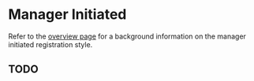 # Manager Initiated

Refer to the [overview page](./cluster-overview.md#agent-initiated-registration) for a background information on the manager initiated registration style.

## TODO
